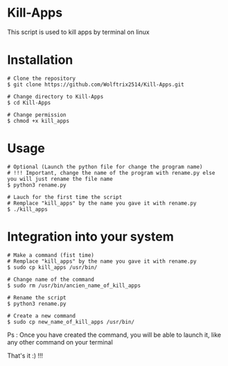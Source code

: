 # Kill-Apps
This script is used to kill apps by terminal on linux


# Installation
``` 
# Clone the repository
$ git clone https://github.com/Wolftrix2514/Kill-Apps.git

# Change directory to Kill-Apps
$ cd Kill-Apps

# Change permission 
$ chmod +x kill_apps
```

# Usage

``` 
# Optional (Launch the python file for change the program name)
# !!! Important, change the name of the program with rename.py else you will just rename the file name
$ python3 rename.py

# Lauch for the first time the script
# Remplace "kill_apps" by the name you gave it with rename.py
$ ./kill_apps 
```

# Integration into your system
```
# Make a command (fist time)
# Remplace "kill_apps" by the name you gave it with rename.py
$ sudo cp kill_apps /usr/bin/

# Change name of the command
$ sudo rm /usr/bin/ancien_name_of_kill_apps

# Rename the script
$ python3 rename.py

# Create a new command
$ sudo cp new_name_of_kill_apps /usr/bin/

```
Ps : Once you have created the command, you will be able to launch it, like any other command on your terminal 
 
 That's it :) !!!
